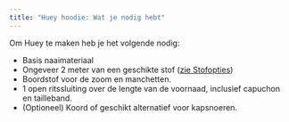 ```yaml
---
title: "Huey hoodie: Wat je nodig hebt"
---
```


Om Huey te maken heb je het volgende nodig:

- Basis naaimateriaal
- Ongeveer 2 meter van een geschikte stof ([zie Stofopties](/docs/patterns/huey/fabric))
- Boordstof voor de zoom en manchetten.
- 1 open ritssluiting over de lengte van de voornaad, inclusief capuchon en tailleband.
- (Optioneel) Koord of geschikt alternatief voor kapsnoeren.
